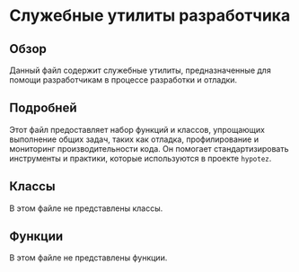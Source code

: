 # Служебные утилиты разработчика

## Обзор

Данный файл содержит служебные утилиты, предназначенные для помощи разработчикам в процессе разработки и отладки. 

## Подробней

Этот файл предоставляет набор функций и классов, упрощающих выполнение общих задач, таких как отладка, профилирование и мониторинг производительности кода. Он помогает стандартизировать инструменты и практики, которые используются в проекте `hypotez`.

## Классы

В этом файле не представлены классы.

## Функции

В этом файле не представлены функции.